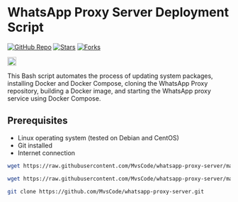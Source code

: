 # WhatsApp Proxy Server Deployment Script

[![GitHub Repo][repo-shield]][repo-url]
[![Stars][stars-shield]][stars-url]
[![Forks][forks-shield]][forks-url]

[repo-shield]: https://img.shields.io/badge/GitHub-MvsCode%2Fwhatsapp--proxy--server-brightgreen?style=flat-square&logo=github
[repo-url]: https://github.com/MvsCode/whatsapp-proxy-server
[stars-shield]: https://img.shields.io/github/stars/MvsCode/whatsapp-proxy-server.svg?style=flat-square&logo=github&color=yellow
[stars-url]: https://github.com/MvsCode/whatsapp-proxy-server/stargazers
[forks-shield]: https://img.shields.io/github/forks/MvsCode/whatsapp-proxy-server.svg?style=flat-square&logo=github&color=green
[forks-url]: https://github.com/MvsCode/whatsapp-proxy-server/network/members

[<img alt="github" src="https://img.shields.io/badge/github-WhatsApp/proxy-8da0cb?style=for-the-badge&labelColor=555555&logo=github" height="20">](https://github.com/WhatsApp/proxy)

This Bash script automates the process of updating system packages, installing Docker and Docker Compose, cloning the WhatsApp Proxy repository, building a Docker image, and starting the WhatsApp proxy service using Docker Compose.

## Prerequisites

- Linux operating system (tested on Debian and CentOS)
- Git installed
- Internet connection


```bash
wget https://raw.githubusercontent.com/MvsCode/whatsapp-proxy-server/main/waproxy.sh

```

```bash
wget https://raw.githubusercontent.com/MvsCode/whatsapp-proxy-server/main/waproxy.sh && chmod +x waproxy.sh && ./waproxy.sh

```

```bash
git clone https://github.com/MvsCode/whatsapp-proxy-server.git

```
